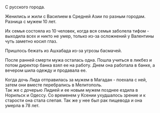 С русского города.

Женились и жили с Василием в Средней Азии по разным городам.
Разница с мужем 10 лет. 

Их семья состояла из 10 человек, когда вся семья заболела тифом - выходила всех и никто не умер, только из-за осложнений у Валентины чуть заметно косил глаз.  

Пришлось бежать из Ашхабада из-за угрозы басмачей.

После ранней смерти мужа осталась одна. Пошла учиться в ликбез и потом директор банка взял ее на работу.
Днем она работала в банке, а вечером шила одежду и продавала ее.

Когда дочь Лида отправилась за мужем в Магадан - поехала с ней, затем они вместе перебрались в Мелитополь.  
Так же с дочерью Лидией и ее новым мужем позднее ездила в Норильск и Одессу. 
Со временем у Ксении ухудшалось зрение и к старости она стала слепая. Так же у нее был рак пищевода и она умерла в 78 лет.